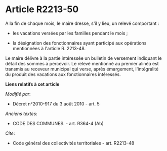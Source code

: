 # Article R2213-50

A la fin de chaque mois, le maire dresse, s'il y lieu, un relevé comportant :

- les vacations versées par les familles pendant le mois ;

- la désignation des fonctionnaires ayant participé aux opérations mentionnées à l'article R. 2213-48.

Le maire délivre à la partie intéressée un bulletin de versement indiquant le détail des sommes à percevoir. Le relevé
mentionné au premier alinéa est transmis au receveur municipal qui verse, après émargement, l'intégralité du produit des
vacations aux fonctionnaires intéressés.

**Liens relatifs à cet article**

_Modifié par_:

  - Décret n°2010-917 du 3 août 2010 - art. 5

_Anciens textes_:

  - CODE DES COMMUNES. - art. R364-4 (Ab)

_Cite_:

  - Code général des collectivités territoriales - art. R2213-48
